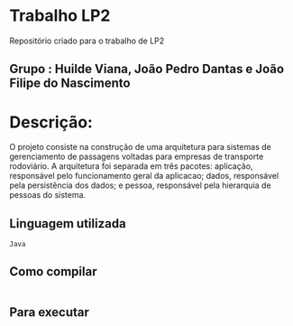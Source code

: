 # Trabalho LP2
Repositório criado para o trabalho de LP2

## Grupo : Huilde Viana, João Pedro Dantas e João Filipe do Nascimento 

# Descrição:
O projeto consiste na construção de uma arquitetura para sistemas de gerenciamento de passagens voltadas para empresas de transporte rodoviário. 
A arquitetura foi separada em três pacotes: aplicação, responsável pelo funcionamento geral da aplicacao; dados, responsável pela persistência dos dados; 
e pessoa, responsável pela hierarquia de pessoas do sistema.

## Linguagem utilizada

```console
Java
```

## Como compilar

```console

```

## Para executar

```console

```

